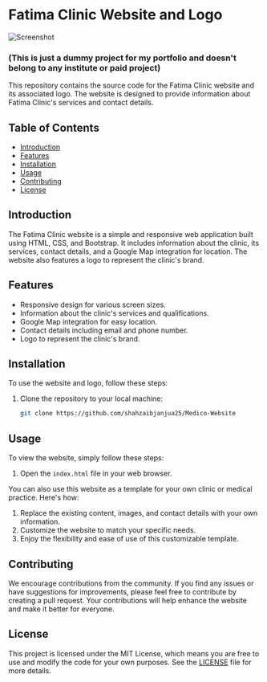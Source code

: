 # Fatima Clinic Website and Logo


![Screenshot](Screenshot%2023-09-03%140724.png)
### (This is just a dummy project for my portfolio and doesn't belong to any institute or paid project)
This repository contains the source code for the Fatima Clinic website and its associated logo. The website is designed to provide information about Fatima Clinic's services and contact details.

## Table of Contents

- [Introduction](#introduction)
- [Features](#features)
- [Installation](#installation)
- [Usage](#usage)
- [Contributing](#contributing)
- [License](#license)

## Introduction

The Fatima Clinic website is a simple and responsive web application built using HTML, CSS, and Bootstrap. It includes information about the clinic, its services, contact details, and a Google Map integration for location. The website also features a logo to represent the clinic's brand.

## Features

- Responsive design for various screen sizes.
- Information about the clinic's services and qualifications.
- Google Map integration for easy location.
- Contact details including email and phone number.
- Logo to represent the clinic's brand.

## Installation

To use the website and logo, follow these steps:

1. Clone the repository to your local machine:

   ```bash
   git clone https://github.com/shahzaibjanjua25/Medico-Website
## Usage

To view the website, simply follow these steps:

1. Open the `index.html` file in your web browser.

You can also use this website as a template for your own clinic or medical practice. Here's how:

1. Replace the existing content, images, and contact details with your own information.
2. Customize the website to match your specific needs.
3. Enjoy the flexibility and ease of use of this customizable template.

## Contributing

We encourage contributions from the community. If you find any issues or have suggestions for improvements, please feel free to contribute by creating a pull request. Your contributions will help enhance the website and make it better for everyone.

## License

This project is licensed under the MIT License, which means you are free to use and modify the code for your own purposes. See the [LICENSE](LICENSE) file for more details.
